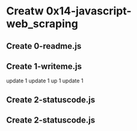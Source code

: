 # Creatw 0x14-javascript-web_scraping
## Create 0-readme.js
## Create 1-writeme.js
update 1
update 1
up 1
update 1
## Create 2-statuscode.js
## Create 2-statuscode.js
